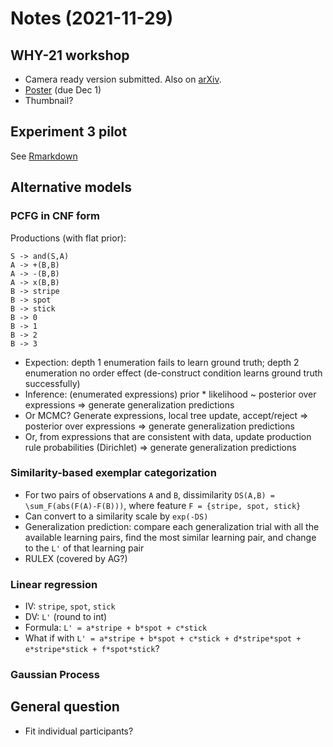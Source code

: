 
# Notes (2021-11-29)

## WHY-21 workshop

- Camera ready version submitted. Also on [arXiv](http://arxiv.org/abs/2111.12560).
- [Poster](https://drive.google.com/file/d/1ujjimjUzyOkIsoucPk0bgtGtPQt6S_WA/view?usp=sharing) (due Dec 1)
- Thumbnail?

## Experiment 3 pilot

See [Rmarkdown](http://eco.ppls.ed.ac.uk/~s1941626/pilot_2_analysis.html)

## Alternative models

### PCFG in CNF form

Productions (with flat prior):

```
S -> and(S,A)
A -> +(B,B)
A -> -(B,B)
A -> x(B,B)
B -> stripe
B -> spot
B -> stick
B -> 0
B -> 1
B -> 2
B -> 3
```

- Expection: depth 1 enumeration fails to learn ground truth; depth 2 enumeration no order effect (de-construct condition learns ground truth successfully)
- Inference: (enumerated expressions) prior * likelihood ~ posterior over expressions => generate generalization predictions
- Or MCMC? Generate expressions, local tree update, accept/reject => posterior over expressions => generate generalization predictions
- Or, from expressions that are consistent with data, update production rule probabilities (Dirichlet) => generate generalization predictions

### Similarity-based exemplar categorization

- For two pairs of observations `A` and `B`, dissimilarity `DS(A,B) = \sum_F(abs(F(A)-F(B)))`, where feature `F = {stripe, spot, stick}`
- Can convert to a similarity scale by `exp(-DS)`
- Generalization prediction: compare each generalization trial with all the available learning pairs, find the most similar learning pair, and change to the `L'` of that learning pair
- RULEX (covered by AG?)

### Linear regression

- IV: `stripe`, `spot`, `stick`
- DV: `L'` (round to int)
- Formula: `L' = a*stripe + b*spot + c*stick`
- What if with `L' = a*stripe + b*spot + c*stick + d*stripe*spot + e*stripe*stick + f*spot*stick`?

### Gaussian Process

## General question

- Fit individual participants?
